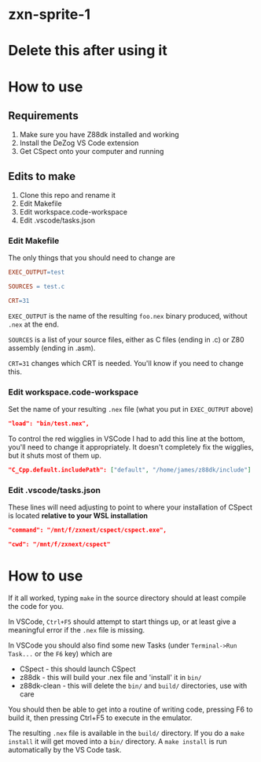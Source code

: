 # zxn-sprite-1



# Delete this after using it
# How to use

## Requirements

1. Make sure you have Z88dk installed and working
2. Install the DeZog VS Code extension
3. Get CSpect onto your computer and running

## Edits to make

1. Clone this repo and rename it
2. Edit Makefile
3. Edit workspace.code-workspace
4. Edit .vscode/tasks.json

### Edit Makefile

The only things that you should need to change are

```Makefile
EXEC_OUTPUT=test

SOURCES = test.c

CRT=31
```

`EXEC_OUTPUT` is the name of the resulting `foo.nex` binary produced, without
`.nex` at the end.

`SOURCES` is a list of your source files, either as C files (ending in .c) or
Z80 assembly (ending in .asm).

`CRT=31` changes which CRT is needed. You'll know if you need to change this.

### Edit workspace.code-workspace

Set the name of your resulting `.nex` file (what you put in `EXEC_OUTPUT` above)

```json
"load": "bin/test.nex",
```

To control the red wigglies in VSCode I had to add this line at the bottom,
you'll need to change it appropriately. It doesn't completely fix the wigglies,
but it shuts most of them up.

```json
"C_Cpp.default.includePath": ["default", "/home/james/z88dk/include"]
```

### Edit .vscode/tasks.json

These lines will need adjusting to point to where your installation of CSpect is
located **relative to your WSL installation**

```json
"command": "/mnt/f/zxnext/cspect/cspect.exe",
```

```json
"cwd": "/mnt/f/zxnext/cspect"
```

# How to use

If it all worked, typing `make` in the source directory should at least compile
the code for you.

In VSCode, `Ctrl+F5` should attempt to start things up, or at least give a
meaningful error if the `.nex` file is missing.

In VSCode you should also find some new Tasks (under `Terminal->Run Task...` or
the `F6` key) which are

* CSpect - this should launch CSpect
* z88dk - this will build your .nex file and 'install' it in `bin/`
* z88dk-clean - this will delete the `bin/` and `build/` directories, use with care

You should then be able to get into a routine of writing code, pressing F6
to build it, then pressing Ctrl+F5 to execute in the emulator.

The resulting `.nex` file is available in the `build/` directory. If you do
a `make install` it will get moved into a `bin/` directory. A `make install`
is run automatically by the VS Code task.